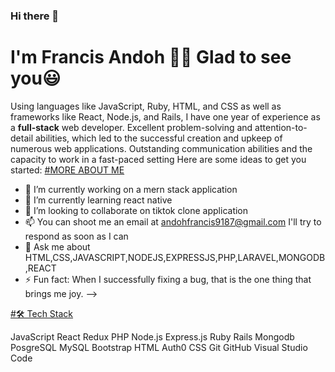 ### Hi there 👋
# I'm Francis Andoh 🙋🏼 Glad to see you😃

Using languages like JavaScript, Ruby, HTML, and CSS as well as frameworks like React, Node.js, and Rails, I have one year of experience as a **full-stack** web developer. Excellent problem-solving and attention-to-detail abilities, which led to the successful creation and upkeep of numerous web applications. Outstanding communication abilities and the capacity to work in a fast-paced setting
Here are some ideas to get you started:
<ins>#MORE ABOUT ME</ins>
- 🔭 I’m currently working on a mern  stack application
- 🌱 I’m currently learning  react native
- 👯 I’m looking to collaborate on  tiktok clone application
- 📫 You can shoot me an email at  andohfrancis9187@gmail.com I'll try to respond as soon as I can
- 💬 Ask me about  HTML,CSS,JAVASCRIPT,NODEJS,EXPRESSJS,PHP,LARAVEL,MONGODB,REACT
- ⚡ Fun fact: When I successfully fixing a bug, that is the one thing that brings me joy.
-->


<ins>#🛠  Tech Stack</ins>

JavaScript  React  Redux  PHP  Node.js  Express.js  Ruby  Rails  Mongodb  PosgreSQL  MySQL  Bootstrap HTML  Auth0  CSS  Git  GitHub  Visual Studio Code 
